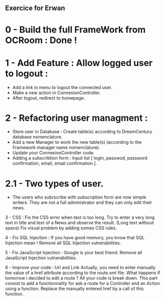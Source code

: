 ## Exercice for Erwan

# 0 - Build the full FrameWork from OCRoom : Done !

# 1 - Add Feature : Allow logged user to logout :
* Add a link in menu to logout the connected user. 
* Make a new action in ConnexionController.
* After logout, redirect to homepage. 

# 2 - Refactoring user managment :
* Store user in Database : Create table(s) according to DreamCentury database nomenclature.
* Add a new Manager to work the new table(s) (according to the Framework manager name nomenclature).
* Update your ConnexionController code.
* Adding a subscribtion form : Input list [ login, passwod, password confirmation, email, email confirmation ].

# 2.1 - Two types of user. 
* The users who subrscribe with subscription form are now simple writers. They are not a full administrator and they can only edit their news.

3 - CSS : Fix the CSS error when text is too long.
Try to enter a very long text in title and text of a News and observe the result. (Long text without space)
Fix visual problem by adding somes CSS rules.

4 - Fix SQL Injection :
If you have good memory, you know that SQL Injection mean !
Remove all SQL Injection vulnerabilities.

5 - Fix JavaScript Injection :
Google is your best friend.
Remove all JavaScript Injection vulnerabilities.

6 - Improve your code : Url and Link
Actually, you need to enter manually the value of a href attribute according to the route.xml file. What happens if tomorrow i decided to edit a route ? All your code is break down. This part consist to add a functionnality for ask a route for a Controller and an Action using a function. Replace the manually entered href by a call of this function.
